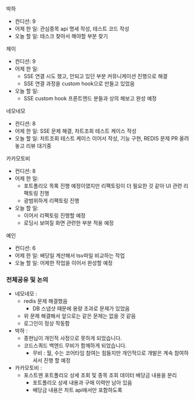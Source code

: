 박하
- 컨디션: 9
- 어제 한 일: 관심종목 api 명세 작성, 테스트 코드 작성
- 오늘 할 일: 테스크 찾아서 해야할 부분 찾기

제이
- 컨디션: 9
- 어제 한 일: 
	- SSE 연결 시도 했고, 안되고 있던 부분 커뮤니케이션 진행으로 해결
	- SSE 연결 과정을 custom hook으로 만들고 있었음
- 오늘 할 일: 
	- SSE custom hook 프론트엔드 분들과 상의 해보고 완성 예정

네모네모
- 컨디션: 8
- 어제 한 일: SSE 문제 해결, 차트조회 테스트 케이스 작성
- 오늘 할 일: 차트조회 테스트 케이스 이어서 작성, 기능 구현, REDIS 문제 PR 올려놓고 리뷰 대기중

카카모토비
- 컨디션: 8
- 어제 한 일: 
	- 포트폴리오 목록 진행 예정이였지만 리팩토링이 더 필요한 것 같아 UI 관련 리팩토링 진행
	- 광범위하게 리팩토링 진행
- 오늘 할 일: 
	- 이어서 리팩토링 진행할 예정
	- 로딩시 보여질 화면 관련한 부분 적용 예정

예인
- 컨디션: 6
- 어제 한 일: 배당일 계산해서 tsv파일 비교하는 작업
- 오늘 할 일: 어제한 작업을 이어서 완성할 예정

### 전체공유 및 논의
- 네모네모 : 
	- redis 문제 해결했음
		- DB 스냅샷 때문에 용량 초과로 문제가 있었음
	- 위 문제 해결해서 앞으로는 같은 문제는 없을 것 같음
	- 로그인이 정상 작동함
- 박하 : 
	- 종현님이 개인적 사정으로 못하게 되었습니다.
	- 코드스쿼드 백엔드 무비가 함께하게 되었습니다.
		- 무비 : 월, 수는 코어타임 참여는 힘들지만 개인적으로 개발은 계속 참여하셔서 진행 할 예정
- 카카모토비 : 
	- 포스트맨 포트폴리오 상세 조회 및 종목 조회 데이터 배당금 내용을 분리
		- 포트폴리오 상세 내용과 구매 이력만 남아 있음
		- 배당금 내용은 차트 api에서만 포함하도록